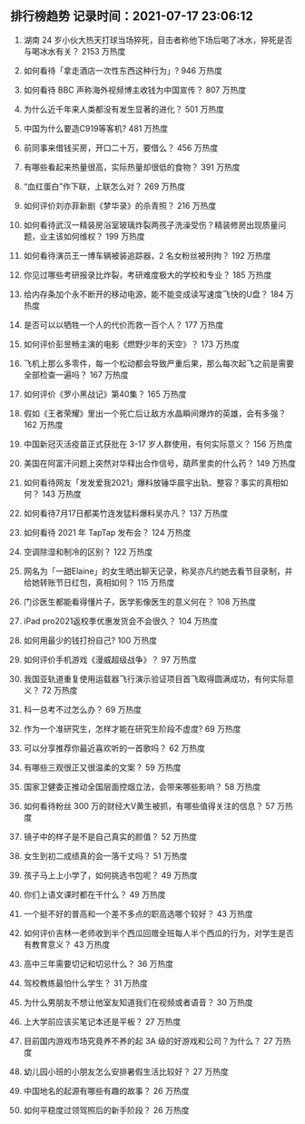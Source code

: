 
## 排行榜趋势 记录时间：2021-07-17 23:06:12
  
  1. 湖南 24 岁小伙大热天打球当场猝死，目击者称他下场后喝了冰水，猝死是否与喝冰水有关？ 2153 万热度
    
  2. 如何看待「拿走酒店一次性东西这种行为」? 946 万热度
    
  3. 如何看待 BBC 声称海外视频博主收钱为中国宣传？ 807 万热度
    
  4. 为什么近千年来人类都没有发生显著的进化？ 501 万热度
    
  5. 中国为什么要造C919等客机? 481 万热度
    
  6. 前同事来借钱买房，开口二十万，要借么？ 456 万热度
    
  7. 有哪些看起来热量很高，实际热量却很低的食物？ 391 万热度
    
  8. “血红蛋白”作下联，上联怎么对？ 269 万热度
    
  9. 如何评价刘亦菲新剧《梦华录》的杀青照？ 216 万热度
    
  10. 如何看待武汉一精装房浴室玻璃炸裂两孩子洗澡受伤？精装修房出现质量问题，业主该如何维权？ 199 万热度
    
  11. 如何看待演员王一博车辆被装追踪器，2 名女粉丝被刑拘？ 192 万热度
    
  12. 你见过哪些考研报录比炸裂，考研难度极大的学校和专业？ 185 万热度
    
  13. 给内存条加个永不断开的移动电源，能不能变成读写速度飞快的U盘？ 184 万热度
    
  14. 是否可以以牺牲一个人的代价而救一百个人？ 177 万热度
    
  15. 如何评价彭昱畅主演的电影《燃野少年的天空》？ 173 万热度
    
  16. 飞机上那么多零件，每一个松动都会导致严重后果，那么每次起飞之前是需要全部检查一遍吗？ 167 万热度
    
  17. 如何评价《罗小黑战记》第40集？ 165 万热度
    
  18. 假如《王者荣耀》里出一个死亡后让敌方水晶瞬间爆炸的英雄，会有多强？ 162 万热度
    
  19. 中国新冠灭活疫苗正式获批在 3-17 岁人群使用，有何实际意义？ 156 万热度
    
  20. 美国在阿富汗问题上突然对华释出合作信号，葫芦里卖的什么药？ 149 万热度
    
  21. 如何看待网友「发发爱我2021」爆料放锤华晨宇出轨、整容？事实的真相如何？ 143 万热度
    
  22. 如何看待7月17日都美竹连发猛料爆料吴亦凡？ 137 万热度
    
  23. 如何看待 2021 年 TapTap 发布会？ 124 万热度
    
  24. 空调除湿和制冷的区别？ 122 万热度
    
  25. 网名为「一甜Elaine」的女生晒出聊天记录，称吴亦凡约她去看节目录制，并给她转账节日红包，真相如何？ 115 万热度
    
  26. 门诊医生都能看得懂片子，医学影像医生的意义何在？ 108 万热度
    
  27. iPad pro2021返校季优惠发货会不会很久？ 104 万热度
    
  28. 如何用最少的钱打扮自己? 100 万热度
    
  29. 如何评价手机游戏《漫威超级战争》？ 97 万热度
    
  30. 我国亚轨道重复使用运载器飞行演示验证项目首飞取得圆满成功，有何实际意义？ 72 万热度
    
  31. 科一总考不过怎么办？ 69 万热度
    
  32. 作为一个准研究生，怎样才能在研究生阶段不虚度? 69 万热度
    
  33. 可以分享推荐你最近喜欢听的一首歌吗？ 62 万热度
    
  34. 有哪些三观很正又很温柔的文案？ 59 万热度
    
  35. 国家卫健委正推动全国层面控烟立法，会带来哪些影响？ 58 万热度
    
  36. 如何看待粉丝 300 万的财经大V黄生被抓，有哪些值得关注的信息？ 57 万热度
    
  37. 镜子中的样子是不是自己真实的颜值？ 52 万热度
    
  38. 女生到初二成绩真的会一落千丈吗？ 51 万热度
    
  39. 孩子马上上小学了，如何挑选书包呢？ 49 万热度
    
  40. 你们上语文课时都在干什么？ 49 万热度
    
  41. 一个挺不好的普高和一个差不多点的职高选哪个较好？ 43 万热度
    
  42. 如何评价吉林一老师收到半个西瓜回赠全班每人半个西瓜的行为，对学生是否有教育意义？ 43 万热度
    
  43. 高中三年需要切记和切忌什么？ 36 万热度
    
  44. 驾校教练最怕什么学生？ 31 万热度
    
  45. 为什么男朋友不想让他室友知道我们在视频或者语音？ 30 万热度
    
  46. 上大学前应该买笔记本还是平板？ 27 万热度
    
  47. 目前国内游戏市场究竟养不养的起 3A 级的好游戏和公司？为什么？ 27 万热度
    
  48. 幼儿园小班的小朋友怎么安排暑假生活比较好？ 27 万热度
    
  49. 中国地名的起源有哪些有趣的故事？ 26 万热度
    
  50. 如何平稳度过领驾照后的新手阶段？ 26 万热度
    